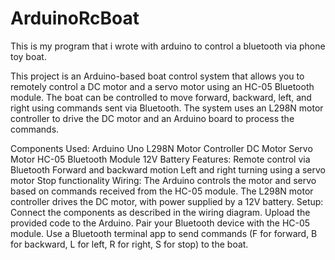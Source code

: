 # ArduinoRcBoat
This is my program that i wrote with arduino to control a bluetooth via phone toy boat.

This project is an Arduino-based boat control system that allows you to remotely control a DC motor and a servo motor using an HC-05 Bluetooth module. The boat can be controlled to move forward, backward, left, and right using commands sent via Bluetooth. The system uses an L298N motor controller to drive the DC motor and an Arduino board to process the commands.

Components Used:
Arduino Uno
L298N Motor Controller
DC Motor
Servo Motor
HC-05 Bluetooth Module
12V Battery
Features:
Remote control via Bluetooth
Forward and backward motion
Left and right turning using a servo motor
Stop functionality
Wiring:
The Arduino controls the motor and servo based on commands received from the HC-05 module.
The L298N motor controller drives the DC motor, with power supplied by a 12V battery.
Setup:
Connect the components as described in the wiring diagram.
Upload the provided code to the Arduino.
Pair your Bluetooth device with the HC-05 module.
Use a Bluetooth terminal app to send commands (F for forward, B for backward, L for left, R for right, S for stop) to the boat.
